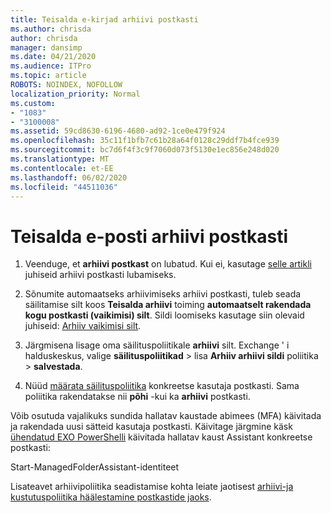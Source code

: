 ```yaml
---
title: Teisalda e-kirjad arhiivi postkasti
ms.author: chrisda
author: chrisda
manager: dansimp
ms.date: 04/21/2020
ms.audience: ITPro
ms.topic: article
ROBOTS: NOINDEX, NOFOLLOW
localization_priority: Normal
ms.custom:
- "1083"
- "3100008"
ms.assetid: 59cd8630-6196-4680-ad92-1ce0e479f924
ms.openlocfilehash: 35c11f1bfb7c61b28a64f0128c29ddf7b4fce939
ms.sourcegitcommit: bc7d6f4f3c9f7060d073f5130e1ec856e248d020
ms.translationtype: MT
ms.contentlocale: et-EE
ms.lasthandoff: 06/02/2020
ms.locfileid: "44511036"
---
```

# <a name="move-email-to-the-archive-mailbox"></a>Teisalda e-posti arhiivi postkasti

1. Veenduge, et **arhiivi postkast** on lubatud. Kui ei, kasutage [selle artikli](https://docs.microsoft.com/microsoft-365/compliance/enable-archive-mailboxes) juhiseid arhiivi postkasti lubamiseks.

2. Sõnumite automaatseks arhiivimiseks arhiivi postkasti, tuleb seada säilitamise silt koos **Teisalda arhiivi** toiming **automaatselt rakendada kogu postkasti (vaikimisi) silt**. Sildi loomiseks kasutage siin olevaid juhiseid: [Arhiiv vaikimisi silt](https://docs.microsoft.com/microsoft-365/compliance/set-up-an-archive-and-deletion-policy-for-mailboxes#create-a-custom-archive-default-policy-tag).

3. Järgmisena lisage oma säilituspoliitikale **arhiivi** silt. Exchange ' i halduskeskus, valige **säilituspoliitikad** > lisa **Arhiiv arhiivi sildi** poliitika > **salvestada**.

4. Nüüd [määrata säilituspoliitika](https://docs.microsoft.com/exchange/security-and-compliance/messaging-records-management/apply-retention-policy) konkreetse kasutaja postkasti. Sama poliitika rakendatakse nii **põhi** -kui ka **arhiivi** postkasti.

Võib osutuda vajalikuks sundida hallatav kaustade abimees (MFA) käivitada ja rakendada uusi sätteid kasutaja postkasti. Käivitage järgmine käsk [ühendatud EXO PowerShelli](https://docs.microsoft.com/powershell/exchange/exchange-online/connect-to-exchange-online-powershell/connect-to-exchange-online-powershell?view=exchange-ps) käivitada hallatav kaust Assistant konkreetse postkasti:
  
Start-ManagedFolderAssistant-identiteet<name of the mailbox>

Lisateavet arhiivipoliitika seadistamise kohta leiate jaotisest [arhiivi-ja kustutuspoliitika häälestamine postkastide jaoks](https://docs.microsoft.com/microsoft-365/compliance/set-up-an-archive-and-deletion-policy-for-mailboxes#step-1-enable-archive-mailboxes-for-users).
  